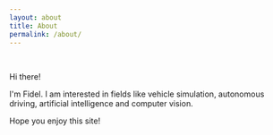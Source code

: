 ```yaml
---
layout: about
title: About
permalink: /about/
---
```


<br>

Hi there!

I'm Fidel. I am interested in fields like vehicle simulation, autonomous driving, artificial intelligence and computer vision.

Hope you enjoy this site!